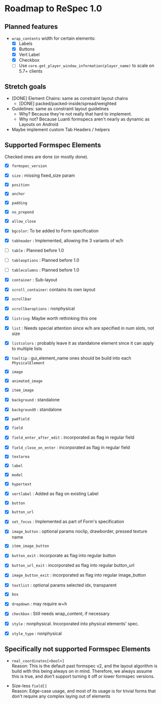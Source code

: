 # Roadmap to ReSpec 1.0

## Planned features
- `wrap_contents` width for certain elements:
  - [x] Labels
  - [x] Buttons
  - [x] Vert Label
  - [x] Checkbox
  - [ ] Use `core.get_player_window_information(player_name)` to scale on 5.7+ clients

## Stretch goals
- [DONE] Element Chains: same as constraint layout chains
  - [DONE] packed/packed-inside/spread/weighted
- Guidelines: same as constraint layout guidelines
  - Why? Because they're not really that hard to implement.
  - Why not? Because Luanti formspecs aren't nearly as dynamic as Layouts on Android
- Maybe implement custom Tab Headers / helpers

## Supported Formspec Elements

Checked ones are done (or mostly done).

- [x] `formspec_version`
- [x] `size` : missing fixed_size param
- [x] `position`
- [x] `anchor`
- [x] `padding`
- [x] `no_prepend`
- [x] `allow_close`
- [x] `bgcolor`: To be added to Form specification

- [x] `tabheader` : Implemented, allowing the 3 variants of w/h
- [ ] `table` : Planned before 1.0
- [ ] `tableoptions` : Planned before 1.0
- [ ] `tablecolumns` : Planned before 1.0
- [x] `container` : Sub-layout
- [x] `scroll_container`: contains its own layout
- [x] `scrollbar`
- [x] `scrollbaroptions` : nonphysical
- [x] `listring`: Maybe worth rethinking this one
- [x] `list` : Needs special attention since w/h are specified in num slots, not size
- [x] `listcolors` : probably leave it as standalone element since it can apply to multiple lists
- [x] `tooltip` : gui_element_name ones should be build into each `PhysicalElement`
- [x] `image`
- [x] `animated_image`
- [x] `item_image`
- [x] `background` : standalone
- [x] `background9` : standalone
- [x] `pwdfield`
- [x] `field`
- [x] `field_enter_after_edit` : incorporated as flag in regular field
- [x] `field_close_on_enter` : incorporated as flag in regular field
- [x] `textarea`
- [x] `label`
- [x] `model`
- [x] `hypertext`
- [x] `vertlabel` : Added as flag on existing Label
- [x] `button`
- [x] `button_url`
- [x] `set_focus` : Implemented as part of Form's specification
- [x] `image_button` : optional params noclip, drawborder, pressed texture name
- [x] `item_image_button`
- [x] `button_exit` : incorporate as flag into regular button
- [x] `button_url_exit` : incorporated as flag into regular button_url
- [x] `image_button_exit` : incorporated as flag into regular image_button
- [x] `textlist` : optional params selected idx, transparent
- [x] `box`
- [x] `dropdown` : may require w+h
- [x] `checkbox` : Still needs wrap_content, if necessary
- [x] `style` : nonphysical. Incorporated into physical elements' spec.
- [x] `style_type` : nonphysical


## Specifically not supported Formspec Elements
- `real_coordinates[<bool>]`<br>
  Reason: This is the default past formspec v2, and the layout algorithm is build
  with this being always on in mind. Therefore, we always assume this is true, and
  don't support turning it off or lower formspec versions.

- Size-less `field[]`<br>
  Reason: Edge-case usage, and most of its usage is for trivial forms that
  don't require any complex laying out of elements

